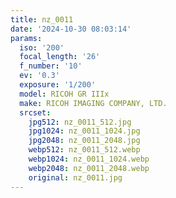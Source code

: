 ```yaml
---
title: nz_0011
date: '2024-10-30 08:03:14'
params:
  iso: '200'
  focal_length: '26'
  f_number: '10'
  ev: '0.3'
  exposure: '1/200'
  model: RICOH GR IIIx
  make: RICOH IMAGING COMPANY, LTD.
  srcset:
    jpg512: nz_0011_512.jpg
    jpg1024: nz_0011_1024.jpg
    jpg2048: nz_0011_2048.jpg
    webp512: nz_0011_512.webp
    webp1024: nz_0011_1024.webp
    webp2048: nz_0011_2048.webp
    original: nz_0011.jpg
---
```

